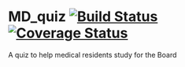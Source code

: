 # MD_quiz [![Build Status](https://travis-ci.org/DailyCheckup/DailyCheckup.svg?branch=master)](https://travis-ci.org/DailyCheckup/DailyCheckup) [![Coverage Status](https://coveralls.io/repos/github/MD-Quiz/MD_quiz/badge.svg?branch=master)](https://coveralls.io/github/MD-Quiz/MD_quiz?branch=master)
A quiz to help medical residents study for the Board
